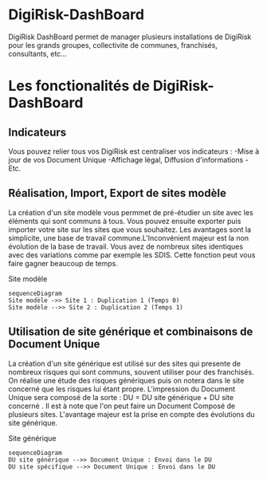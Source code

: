 # DigiRisk-DashBoard
DigiRisk DashBoard permet de manager plusieurs installations de DigiRisk pour les grands groupes, collectivite de communes, franchisés, consultants, etc...

# Les fonctionalités de DigiRisk-DashBoard

## Indicateurs

Vous pouvez relier tous vos DigiRisk est centraliser vos indicateurs :
-Mise à jour de vos Document Unique
-Affichage légal, Diffusion d'informations
-Etc.

## Réalisation, Import, Export de sites modèle

La création d'un site modèle vous permmet de pré-étudier un site avec les éléments qui sont communs à tous. Vous pouvez ensuite exporter puis importer votre site sur les sites que vous souhaitez. Les avantages sont la simplicite, une base de travail commune.L'Inconvénient majeur est la non évolution de la base de travail.
Vous avez de nombreux sites identiques avec des variations comme par exemple les SDIS. Cette fonction peut vous faire gagner beaucoup de temps.

Site modèle

```mermaid
sequenceDiagram
Site modèle ->> Site 1 : Duplication 1 (Temps 0)
Site modèle -->> Site 2 : Duplication 2 (Temps 1)
```

## Utilisation de site générique et combinaisons de Document Unique

La création d'un site générique est utilisé sur des sites qui presente de nombreux risques qui sont communs, souvent utiliser pour des franchisés. On réalise une étude des risques génériques puis on notera dans le site concerné que les risques lui étant propre.
L'impression du Document Unique sera composé de la sorte : DU = DU site générique + DU site concerné .
Il est à note que l'on peut faire un Document Composé de plusieurs sites.
L'avantage majeur est la prise en compte des évolutions du site générique.

Site générique

```mermaid
sequenceDiagram
DU site générique -->> Document Unique : Envoi dans le DU
DU site spécifique -->> Document Unique : Envoi dans le DU
```
